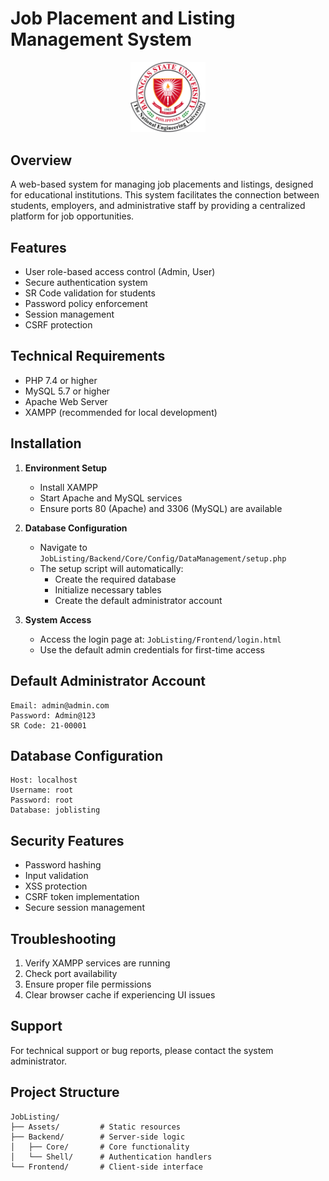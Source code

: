 # Job Placement and Listing Management System

<div align="center">
<img src="JobListing/Assets/Images/BatStateU-NEU-Logo.png" width="120">
</div>

## Overview
A web-based system for managing job placements and listings, designed for educational institutions. This system facilitates the connection between students, employers, and administrative staff by providing a centralized platform for job opportunities.

## Features
- User role-based access control (Admin, User)
- Secure authentication system
- SR Code validation for students
- Password policy enforcement
- Session management
- CSRF protection

## Technical Requirements
- PHP 7.4 or higher
- MySQL 5.7 or higher
- Apache Web Server
- XAMPP (recommended for local development)

## Installation

1. **Environment Setup**
   - Install XAMPP
   - Start Apache and MySQL services
   - Ensure ports 80 (Apache) and 3306 (MySQL) are available

2. **Database Configuration**
   - Navigate to `JobListing/Backend/Core/Config/DataManagement/setup.php`
   - The setup script will automatically:
     - Create the required database
     - Initialize necessary tables
     - Create the default administrator account

3. **System Access**
   - Access the login page at: `JobListing/Frontend/login.html`
   - Use the default admin credentials for first-time access

## Default Administrator Account
```
Email: admin@admin.com
Password: Admin@123
SR Code: 21-00001
```

## Database Configuration
```
Host: localhost
Username: root
Password: root
Database: joblisting
```

## Security Features
- Password hashing
- Input validation
- XSS protection
- CSRF token implementation
- Secure session management

## Troubleshooting
1. Verify XAMPP services are running
2. Check port availability
3. Ensure proper file permissions
4. Clear browser cache if experiencing UI issues

## Support
For technical support or bug reports, please contact the system administrator.

## Project Structure
```
JobListing/
├── Assets/         # Static resources
├── Backend/        # Server-side logic
│   ├── Core/       # Core functionality
│   └── Shell/      # Authentication handlers
└── Frontend/       # Client-side interface
```